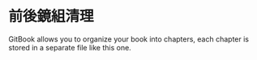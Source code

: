 # 前後鏡組清理

GitBook allows you to organize your book into chapters, each chapter is stored in a separate file like this one.
